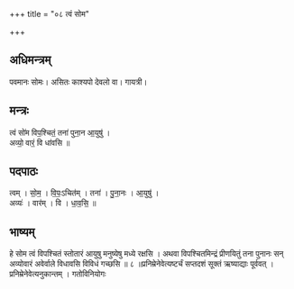 +++
title = "०८ त्वं सोम"

+++
## अधिमन्त्रम्
पवमानः सोमः। असितः काश्यपो देवलो वा। गायत्री।

## मन्त्रः
त्वं सो॑म विप॒श्चितं॒ तना॑ पुना॒न आ॒युषु॑ ।  
अव्यो॒ वारं॒ वि धा॑वसि ॥

## पदपाठः
त्वम् । सो॒म॒ । वि॒पः॒ऽचित॑म् । तना॑ । पु॒ना॒नः । आ॒युषु॑ ।  
अव्यः॑ । वार॑म् । वि । धा॒व॒सि॒ ॥

## भाष्यम्
हे सोम त्वं विपश्चितं स्तोतारं आयुषु मनुष्येषु मध्ये रक्षसि । अथवा विपश्चितमिन्द्रं प्रीणयितुं तना पुनानः सन् अव्योवारं अवेर्वाले विधावसि विविधं गच्छसि ॥ ८ ॥प्रनिम्रेनेवेत्यष्टर्चं सप्तदशं सूक्तं ऋष्याद्याः पूर्ववत् । प्रनिम्रेनेवेत्यनुकान्तम् । गतोविनियोगः